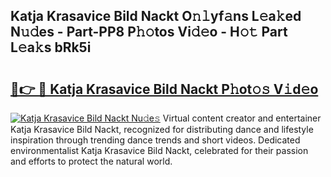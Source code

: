 ## Katja Krasavice Bild Nackt O𝚗𝚕yf𝚊ns L𝚎a𝚔ed N𝚞𝚍es - Part-PP8 P𝚑𝚘tos Vi𝚍𝚎o - H𝚘𝚝 Part L𝚎a𝚔s bRk5i

# <h2><a href="http://kf9vu1.oniu.top/?m=Katja+Krasavice+Bild+Nackt">🔗👉 🔴 Katja Krasavice Bild Nackt P𝚑ot𝚘𝚜 V𝚒d𝚎o</a></h2>

[![Katja Krasavice Bild Nackt Nu𝚍e𝚜](https://i.imgur.com/0qMVB7G.gif)](http://kf9vu1.oniu.top/?m=Katja+Krasavice+Bild+Nackt)
Virtual content creator and entertainer Katja Krasavice Bild Nackt, recognized for distributing dance and lifestyle inspiration through trending dance trends and short videos. Dedicated environmentalist Katja Krasavice Bild Nackt, celebrated for their passion and efforts to protect the natural world.  
